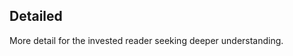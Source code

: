 
## Detailed
More detail for the invested reader seeking deeper understanding. 
<!--stackedit_data:
eyJoaXN0b3J5IjpbLTk2MDE4NjYzMl19
-->